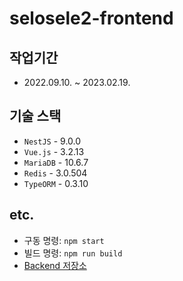 # selosele2-frontend

## 작업기간

- 2022.09.10. ~ 2023.02.19.

## 기술 스택

- `NestJS` - 9.0.0
- `Vue.js` - 3.2.13
- `MariaDB` - 10.6.7
- `Redis` - 3.0.504
- `TypeORM` - 0.3.10

## etc.

- 구동 명령: `npm start`
- 빌드 명령: `npm run build`
- [Backend 저장소](https://github.com/selosele/selosele2-backend)
